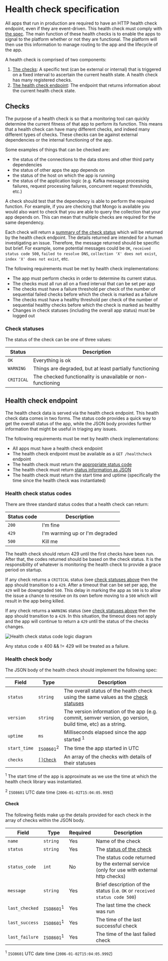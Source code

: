 Health check specification
==========================

All apps that run in production are required to have an HTTP health check endpoint, even if they are event-driven.  This health check must comply with [the spec](#health-check-spec). The main function of these health checks is to enable the apps to signal to the platform whether or not they are functional.  The platform will then use this information to manage routing to the app and the lifecycle of the app.

A health check is comprised of two components:

1. [The checks](#checks): A specific test (can be external or internal) that is triggered on a fixed interval to ascertain the current health state.  A health check has many registered checks.
2. [The health check endpoint](#health-check-endpoint): The endpoint that returns information about the current health check state.

Checks
------

The purpose of a health check is so that a monitoring tool can quickly determine the current fitness of that app to perform its function.  This means that a health check can have many different checks, and indeed many different types of checks.  These checks can be against external dependencies or the internal functioning of the app.

Some examples of things that can be checked are:

* the status of the connections to the data stores and other third party dependencies
* the status of other apps the app depends on
* the status of the host on which the app is running
* the status of the application logic (e.g. Kafka message processing failures, request processing failures, concurrent request thresholds, etc.)

A check should test that the dependency is able to perform the required function. For example, if you are checking that Mongo is available you would also want to check that you are able to query the collection that your app depends on.  This can mean that multiple checks are required for the same dependency.

Each check will return a [summary of the check status](#check) which will be returned by the health check endpoint. The details returned are intended for a human investigating an issue. Therefore, the message returned should be specific but brief.  For example, some potential messages could be `OK`, `received status code 500`, `failed to resolve DNS`, `collection 'X' does not exist`, `index 'X' does not exist`, etc.

The following requirements must be met by health check implementations:

* The app must perform checks in order to determine its current status.
* The checks must all run all on a fixed interval that can be set per app
* The checks must have a failure threshold per check of the number of sequential failed checks before which the check is marked as a failure
* The checks must have a healthy threshold per check of the number of sequential healthy checks before which the check is marked as healthy
* Changes in check statuses (including the overall app status) must be logged out

### Check statuses

The status of the check can be one of three values:

Status     | Description
-----------|--------------
`OK`       | Everything is ok
`WARNING`  | Things are degraded, but at least partially functioning
`CRITICAL` | The checked functionality is unavailable or non-functioning

Health check endpoint
---------------------

The health check data is served via the health check endpoint.  This health check data comes in two forms.  The status code provides a quick way to get the overall status of the app, while the JSON body provides further information that might be useful in triaging any issues.

The following requirements must be met by health check implementations:

* All apps must have a health check endpoint
* The health check endpoint must be available as a `GET /healthcheck` endpoint
* The health check must return the [appropriate status code](#health-check-status-codes)
* The health check must return [status information as JSON](#health-check-body)
* The health check must return the start time and uptime (specifically the time since the health check was instantiated)

### Health check status codes

There are three standard status codes that a health check can return:

Status code | Description
------------|------------------------
`200`       | I'm fine
`429`       | I'm warming up or I'm degraded
`500`       | Kill me

The health check should return 429 until the first checks have been run.  After that, the codes returned should be based on the check status.  It is the responsibility of whatever is monitoring the health check to provide a grace period on startup.

If any check returns a `CRITICAL` status (see [check statuses above](#check-statuses) then the app should transition to a `429`.  After a timeout that can be set per app, the `429` will be downgraded `500`.  This delay in marking the app as `500` is to allow the issue a chance to resolve on its own before moving to a `500` which will result in the app being killed.

If any check returns a `WARNING` status (see [check statuses above](#check-statuses) then the app should transition to a `429`.  In this situation, the timeout does not apply and the app will continue to return a `429` until the status of the checks changes.

![Health check status code logic diagram](../img/health-check-status-code-logic.svg)

Any status code ≥ 400 && != 429 will be treated as a failure.

### Health check body

The JSON body of the health check should implement the following spec:

Field        | Type     | Description
-------------|----------|---------------
`status`     | `string` | The overall status of the health check using the same values as the [check statuses](#check-statuses)
`version`    | `string` | The version information of the app (e.g. commit, semver version, go version, build time, etc) as a string.
`uptime`     | `ms`     | Milliseconds elapsed since the app started <sup>1</sup>
`start_time` | `ISO8601`<sup>2</sup> | The time the app started in UTC
`checks`     | [`[]Check`](#check)   | An array of the checks with details of their statuses

<sup>1</sup> The start time of the app is approximate as we use the time at which the health check library was instantiated.

<sup>2</sup> `ISO8601` UTC date time (`2006-01-02T15:04:05.999Z`)

#### Check

The following fields make up the details provided for each check in the array of checks within the JSON body.

Field          | Type     | Required | Description
---------------|----------|----------|--------------
`name`         | `string` | Yes      | Name of the check
`status`       | `string` | Yes      | The [status of the check](#check-statuses)
`status_code`  | `int`    | No       | The status code returned by the external service (only for use with external http checks)
`message`      | `string` | Yes      | Brief description of the status (i.e. `OK` or `received status code 500`)
`last_checked` | `ISO8601`<sup>1</sup> | Yes | The last time the check was run
`last_success` | `ISO8601`<sup>1</sup> | Yes | The time of the last successful check
`last_failure` | `ISO8601`<sup>1</sup> | Yes | The time of the last failed check

<sup>1</sup> `ISO8601` UTC date time (`2006-01-02T15:04:05.999Z`)
